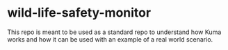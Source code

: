 # wild-life-safety-monitor
This repo is meant to be used as a standard repo to understand how Kuma works and how it can be used with an example of a real world scenario.
